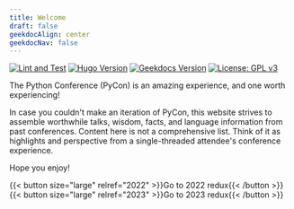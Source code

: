 ```yaml
---
title: Welcome
draft: false
geekdocAlign: center
geekdocNav: false
---
```


<span class="badge-placeholder">[![Lint and Test](https://github.com/jamesbraza/pycon-redux/actions/workflows/lint-test.yaml/badge.svg)](https://github.com/jamesbraza/pycon-redux/actions/workflows/lint-test.yaml)</span>
<span class="badge-placeholder">[![Hugo Version](https://img.shields.io/badge/Hugo-0.133.1-blue.svg)](https://gohugo.io)</span>
<span class="badge-placeholder">[![Geekdocs Version](https://img.shields.io/badge/Geekdocs-1.0.0-blue.svg)](https://geekdocs.de/)</span>
<span class="badge-placeholder">[![License: GPL v3](https://img.shields.io/badge/License-GPLv3-blue.svg)](https://github.com/jamesbraza/pycon-redux/blob/main/LICENSE)</span>

The Python Conference (PyCon) is an amazing experience,
and one worth experiencing!

In case you couldn't make an iteration of PyCon, this website strives to assemble
worthwhile talks, wisdom, facts, and language information
from past conferences.
Content here is not a comprehensive list.
Think of it as highlights and perspective
from a single-threaded attendee's conference experience.

Hope you enjoy!

{{< button size="large" relref="2022" >}}Go to 2022 redux{{< /button >}}
\
{{< button size="large" relref="2023" >}}Go to 2023 redux{{< /button >}}
